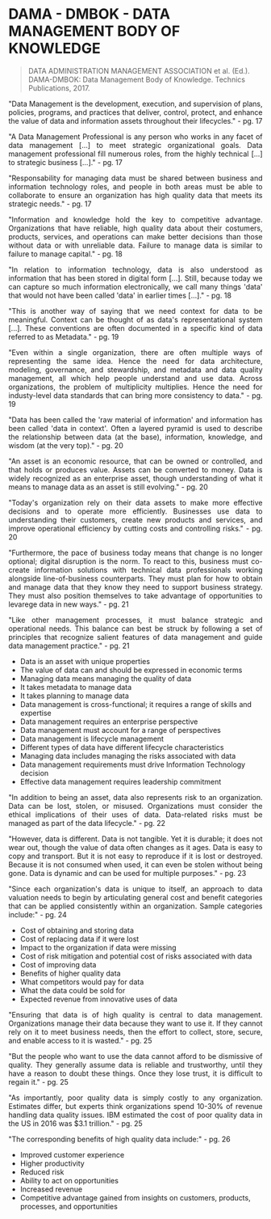<!--
STUDENT: PEDRO HENRIQUE RESENDE RIBEIRO
DESCRIPTION: DAMA - DMBOK - DATA MANAGEMENT BODY OF KNOWLEDGE
DATE: 2024-06-23 - TIME: 01:00
-->

# DAMA - DMBOK - DATA MANAGEMENT BODY OF KNOWLEDGE

>DATA ADMINISTRATION MANAGEMENT ASSOCIATION et al. (Ed.). DAMA-DMBOK: Data Management Body of Knowledge. Technics Publications, 2017.

<p align="justify">
"Data Management is the development, execution, and supervision of plans, policies, programs, and practices that deliver, control, protect, and enhance the value of data and information assets throughout their lifecycles." - pg. 17
</p>

<p align="justify">
"A Data Management Professional is any person who works in any facet of data management [...] to meet strategic organizational goals. Data management professional fill numerous roles, from the highly technical [...] to strategic business [...]." - pg. 17
</p>

<p align="justify">
"Responsability for managing data must be shared between business and information technology roles, and people in both areas must be able to collaborate to ensure an organization has high quality data that meets its strategic needs." - pg. 17
</p>

<p align="justify">
"Information and knowledge hold the key to competitive advantage. Organizations that have reliable, high quality data about their costumers, products, services, and operations can make better decisions than those without data or with unreliable data. Failure to manage data is similar to failure to manage capital." - pg. 18
</p>

<p align="justify">
"In relation to information technology, data is also understood as information that has been stored in digital form [...]. Still, because today we can capture so much information electronically, we call many things 'data' that would not have been called 'data' in earlier times [...]." - pg. 18
</p>

<p align="justify">
"This is another way of saying that we need context for data to be meaningful. Context can be thought of as data's representational system [...]. These conventions are often documented in a specific kind of data referred to as Metadata." - pg. 19
</p>

<p align="justify">
"Even within a single organization, there are often multiple ways of representing the same idea. Hence the need for data architecture, modeling, governance, and stewardship, and metadata and data quality management, all which help people understand and use data. Across organizations, the problem of multiplicity multiplies. Hence the need for industy-level data standards that can bring more consistency to data." - pg. 19
</p>

<p align="justify">
"Data has been called the 'raw material of information' and information has been called 'data in context'. Often a layered pyramid is used to describe the relationship between data (at the base), information, knowledge, and wisdom (at the very top)." - pg. 20
</p>

<p align="justify">
"An asset is an economic resource, that can be owned or controlled, and that holds or produces value. Assets can be converted to money. Data is widely recognized as an enterprise asset, though understanding of what it means to manage data as an asset is still evolving." - pg. 20
</p>

<p align="justify">
"Today's organization rely on their data assets to make more effective decisions and to operate more efficiently. Businesses use data to understanding their customers, create new products and services, and improve operational efficiency by cutting costs and controlling risks." - pg. 20
</p>

<p align="justify">
"Furthermore, the pace of business today means that change is no longer optional; digital disruption is the norm. To react to this, business must co-create information solutions with technical data professionals working alongside line-of-business counterparts. They must plan for how to obtain and manage data that they know they need to support business strategy. They must also position themselves to take advantage of opportunities to levarege data in new ways." - pg. 21
</p>

<p align="justify">
"Like other management processes, it must balance strategic and operational needs. This balance can best be struck by following a set of principles that recognize salient features of data management and guide data management practice." - pg. 21
</p>

- Data is an asset with unique properties
- The value of data can and should be expressed in economic terms
- Managing data means managing the quality of data
- It takes metadata to manage data
- It takes planning to manage data
- Data management is cross-functional; it requires a range of skills and expertise
- Data management requires an enterprise perspective
- Data management must account for a range of perspectives
- Data management is lifecycle management
- Different types of data have different lifecycle characteristics
- Managing data includes managing the risks associated with data
- Data management requirements must drive Information Technology decision
- Effective data management requires leadership commitment

<p align="justify">
"In addition to being an asset, data also represents risk to an organization. Data can be lost, stolen, or misused. Organizations must consider the ethical implications of their uses of data. Data-related risks must be managed as part of the data lifecycle." - pg. 22
</p>

<p align="justify">
"However, data is different. Data is not tangible. Yet it is durable; it does not wear out, though the value of data often changes as it ages. Data is easy to copy and transport. But it is not easy to reproduce if it is lost or destroyed. Because it is not consumed when used, it can even be stolen without being gone. Data is dynamic and can be used for multiple purposes." - pg. 23
</p>

<p align="justify">
"Since each organization's data is unique to itself, an approach to data valuation needs to begin by articulating general cost and benefit categories that can be applied consistently within an organization. Sample categories include:" - pg. 24
</p>

- Cost of obtaining and storing data
- Cost of replacing data if it were lost
- Impact to the organization if data were missing
- Cost of risk mitigation and potential cost of risks associated with data
- Cost of improving data
- Benefits of higher quality data
- What competitors would pay for data
- What the data could be sold for
- Expected revenue from innovative uses of data

<p align="justify">
"Ensuring that data is of high quality is central to data management. Organizations manage their data because they want to use it. If they cannot rely on it to meet business needs, then the effort to collect, store, secure, and enable access to it is wasted." - pg. 25
</p>

<p align="justify">
"But the people who want to use the data cannot afford to be dismissive of quality. They generally assume data is reliable and trustworthy, until they have a reason to doubt these things. Once they lose trust, it is difficult to regain it." - pg. 25
</p>

<p align="justify">
"As importantly, poor quality data is simply costly to any organization. Estimates differ, but experts think organizations spend 10-30% of revenue handling data quality issues. IBM estimated the cost of poor quality data in the US in 2016 was $3.1 trillion." - pg. 25
</p>

<p align="justify">
"The corresponding benefits of high quality data include:" - pg. 26
</p>

- Improved customer experience
- Higher productivity
- Reduced risk
- Ability to act on opportunities
- Increased revenue
- Competitive advantage gained from insights on customers, products, processes, and opportunities

<p align="justify"></p>
